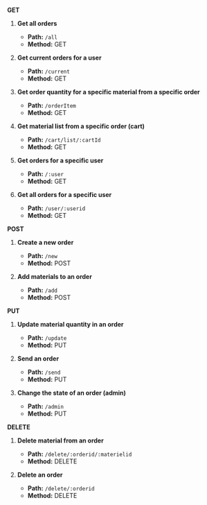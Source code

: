 **GET**
1. **Get all orders**  
   - **Path:** `/all`  
   - **Method:** GET  

2. **Get current orders for a user**  
   - **Path:** `/current`  
   - **Method:** GET  

3. **Get order quantity for a specific material from a specific order**  
   - **Path:** `/orderItem`  
   - **Method:** GET  

4. **Get material list from a specific order (cart)**  
   - **Path:** `/cart/list/:cartId`  
   - **Method:** GET  

5. **Get orders for a specific user**  
   - **Path:** `/:user`  
   - **Method:** GET  

6. **Get all orders for a specific user**  
   - **Path:** `/user/:userid`  
   - **Method:** GET  

**POST**
1. **Create a new order**  
   - **Path:** `/new`  
   - **Method:** POST  

2. **Add materials to an order**  
   - **Path:** `/add`  
   - **Method:** POST  

**PUT**
1. **Update material quantity in an order**  
   - **Path:** `/update`  
   - **Method:** PUT  

2. **Send an order**  
   - **Path:** `/send`  
   - **Method:** PUT  

3. **Change the state of an order (admin)**  
   - **Path:** `/admin`  
   - **Method:** PUT  

**DELETE**
1. **Delete material from an order**  
   - **Path:** `/delete/:orderid/:materielid`  
   - **Method:** DELETE  

2. **Delete an order**  
   - **Path:** `/delete/:orderid`  
   - **Method:** DELETE  

